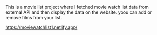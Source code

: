 This is a movie list project where I fetched movie watch list data from          
external API and then display the data on the website. yoou can add or remove films from your list.                                                                                                                  
 
https://moviewatchlist1.netlify.app/    
